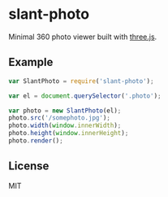 
# slant-photo

  Minimal 360 photo viewer built with [three.js](https://github.com/mrdoob/three.js).

## Example

```js
var SlantPhoto = require('slant-photo');

var el = document.querySelector('.photo');

var photo = new SlantPhoto(el);
photo.src('/somephoto.jpg');
photo.width(window.innerWidth);
photo.height(window.innerHeight);
photo.render();
```

## License

  MIT
